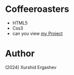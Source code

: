 # Coffeeroasters
- HTML5
- Css3
- can you view [my Project](https://coffeeroasters-pro.netlify.app/)
# Author 
(2024) Xurshid Ergashev 
